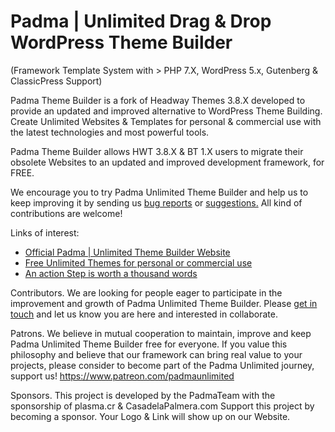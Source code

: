 # Padma | Unlimited Drag & Drop WordPress Theme Builder
 (Framework Template System with > PHP 7.X, WordPress 5.x, Gutenberg & ClassicPress Support)

Padma Theme Builder is a fork of Headway Themes 3.8.X developed to provide an updated and improved alternative to WordPress Theme Building. Create Unlimited Websites & Templates for personal & commercial use with the latest technologies and most powerful tools.

Padma Theme Builder allows HWT 3.8.X & BT 1.X users to migrate their obsolete Websites to an updated and improved development framework, for FREE.

We encourage you to try Padma Unlimited Theme Builder and help us to keep improving it by sending us <a href="https://www.padmaunlimited.com/bug-report/" rel="nofollow">bug reports</a> or <a href="https://www.padmaunlimited.com/contact-us/" rel="nofollow">suggestions.</a>
All kind of contributions are welcome!

Links of interest:
<ul>
<li><a href="https://www.padmaunlimited.com/" rel="nofollow">Official Padma | Unlimited Theme Builder Website</a></li>
<li><a href="https://www.padmaunlimited.com/blog/2018/free-unlimited-themes-for-personal-or-commercial-use/" rel="nofollow">Free Unlimited Themes for personal or commercial use</a></li>
<li><a href="https://www.padmaunlimited.com/blog/2018/an-action-step-is-worth-a-thousand-words/" rel="nofollow">An action Step is worth a thousand words</a></li>
</ul>
Contributors.
We are looking for people eager to participate in the improvement and growth of Padma Unlimited Theme Builder. Please <a href="https://www.padmaunlimited.com/contact-us/" rel="nofollow">get in touch</a> and let us know you are here and interested in collaborate.


Patrons.
We believe in mutual cooperation to maintain, improve and keep Padma Unlimited Theme Builder free for everyone.
If you value this philosophy and believe that our framework can bring real value to your projects, please consider to become part of the Padma Unlimited journey, support us!
https://www.patreon.com/padmaunlimited

Sponsors.
This project is developed by the PadmaTeam with the sponsorship of plasma.cr & CasadelaPalmera.com
Support this project by becoming a sponsor. Your Logo & Link will show up on our Website.
